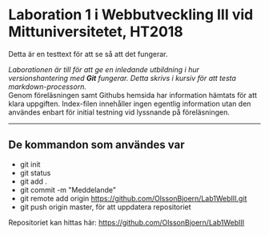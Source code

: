 # Laboration 1 i Webbutveckling III vid Mittuniversitetet, HT2018   

Detta är en testtext för att se så att det fungerar.  

_Laborationen är till för att ge en inledande utbildning i hur versionshantering med **Git** fungerar. Detta skrivs i kursiv för att testa markdown-processorn._  
Genom föreläsningen samt Githubs hemsida har information hämtats för att klara uppgiften. Index-filen innehåller ingen egentlig information utan den användes enbart för initial testning vid lyssnande på föreläsningen.

---

## De kommandon som användes var  

 * git init
 * git status
 * git add .
 * git commit -m "Meddelande"
 * git remote add origin https://github.com/OlssonBjoern/Lab1WebIII.git
 * git push origin master, för att uppdatera repositoriet

Repositoriet kan hittas här: https://github.com/OlssonBjoern/Lab1WebIII